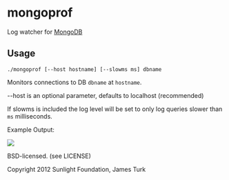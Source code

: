 mongoprof
=========

Log watcher for [MongoDB](http://mongodb.org)

Usage
-----

``./mongoprof [--host hostname] [--slowms ms] dbname``


Monitors connections to DB ``dbname`` at ``hostname``.

--host is an optional parameter, defaults to localhost (recommended)

If slowms is included the log level will be set to only log queries slower than ``ms`` milliseconds.
    
    
Example Output:

![](https://raw2.github.com/sunlightlabs/mongoprof/master/example.png)


BSD-licensed. (see LICENSE)

Copyright 2012 Sunlight Foundation, James Turk
